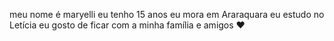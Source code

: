 meu nome é maryelli 
eu tenho 15 anos 
eu mora em Araraquara 
eu estudo no Letícia 
eu gosto de ficar com a minha família e amigos ❤️
